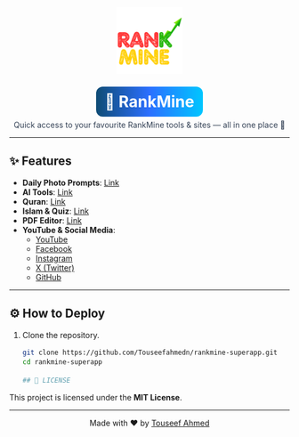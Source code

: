 <p align="center">
  <img src="logo.png" alt="RankMine Logo" width="120">
</p>

<div align="center" style="margin-bottom:12px">
  <h1 style="margin:6px 0 0;padding:10px 16px;border-radius:12px;display:inline-block;
             background:linear-gradient(90deg,#0f4c75 0%, #2b6fff 50%, #00c6ff 100%);
             color:#fff;font-weight:700;">
    🌟 RankMine
  </h1>
  <p style="margin:6px 0 0;color:#334155;">Quick access to your favourite RankMine tools & sites — all in one place 🚀</p>
</div>

---

## ✨ Features

- **Daily Photo Prompts**: [Link](https://rankmine.blogspot.com/p/daily-photo-prompts.html)  
- **AI Tools**: [Link](https://rankmine.blogspot.com/p/tools.html)  
- **Quran**: [Link](https://islamicquizgamezz.blogspot.com/p/quran.html)  
- **Islam & Quiz**: [Link](https://islamicquizgamezz.blogspot.com/p/game.html)  
- **PDF Editor**: [Link](https://onlinepdfeditorhub.blogspot.com/)  
- **YouTube & Social Media**:
  - [YouTube](https://www.youtube.com/@touseefahmedn)  
  - [Facebook](https://www.facebook.com/touseefahmed.n)  
  - [Instagram](https://www.instagram.com/touseefahmed.n)  
  - [X (Twitter)](https://x.com/TouseefAhmed_n)  
  - [GitHub](https://github.com/Touseefahmedn)

---

## ⚙️ How to Deploy

1. Clone the repository.  
   ```bash
   git clone https://github.com/Touseefahmedn/rankmine-superapp.git
   cd rankmine-superapp

   ## 🧾 LICENSE
This project is licensed under the **MIT License**.

---
<p align="center">
  Made with ❤️ by <a href="https://github.com/Touseefahmedn">Touseef Ahmed</a>
</p>
